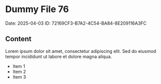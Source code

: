 # Dummy File 76

Date: 2025-04-03
ID: 72169CF3-B7A2-4C54-BA84-8E209116A3FC

## Content

Lorem ipsum dolor sit amet, consectetur adipiscing elit.
Sed do eiusmod tempor incididunt ut labore et dolore magna aliqua.

* Item 1
* Item 2
* Item 3

